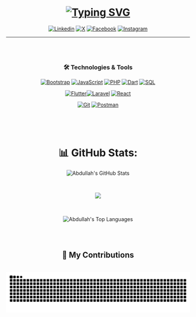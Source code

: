 <div align=center>

<!-- ## **`Final-Year Computer Science Student | Full Stack Developer | Aspiring Software Engineer | Tech Interested `** -->

<h1 align="center">
  <a href="https://git.io/typing-svg">
    <img src="https://readme-typing-svg.demolab.com?font=M+PLUS+Code+Latin&size=30&letterSpacing=Regular+&weight=400&size=48&duration=3000&pause=1000&color=1877f2&center=true&vCenter=true&random=false&width=800&height=100&lines=Hello+World!;I+Am+Abdullah+Almsaodi;Final-Year+Computer+Science;Full+Stack+Developer;Aspiring+Software+Engineer;Tech+Enthusiast." alt="Typing SVG" />
  </a>
</h1>

[![Linkedin](https://img.shields.io/badge/LinkedIn-1877F2?style=for-the-badge&logo=linkedin&logoColor=white)](https://www.linkedin.com/in/abdullah-almsaodi-296279246?lipi=urn%3Ali%3Apage%3Ad_flagship3_profile_view_base_contact_details%3BaQ08Ur6%2BR%2BuQa9P1yvUJiw%3D%3D) [![X](https://img.shields.io/badge/X-%23000000.svg?style=for-the-badge&logo=X&logoColor=white)](https://x.com/AlmsaodiTech) [![Facebook](https://img.shields.io/badge/Facebook-%231877F2.svg?style=for-the-badge&logo=Facebook&logoColor=white)](https://www.facebook.com/profile.php?id=100073455654133)
[![Instagram](https://img.shields.io/badge/Instagram-%23E4405F.svg?style=for-the-badge&logo=Instagram&logoColor=white)](https://www.instagram.com/abdullah.almsaodi?igsh=OGQ5ZDc2ODk2ZA==)

---

</div>
<br/>
<br/>
<div align=center>

### 🛠️ Technologies & Tools

[![Bootstrap](https://img.shields.io/badge/Bootstrap-7952B3?style=for-the-badge&logo=bootstrap&logoColor=white)](https://getbootstrap.com/) [![JavaScript](https://img.shields.io/badge/JavaScript-F7DF1E?style=for-the-badge&logo=javascript&logoColor=black)](https://developer.mozilla.org/en-US/docs/Web/JavaScript) [![PHP](https://img.shields.io/badge/PHP-777BB4?style=for-the-badge&logo=php&logoColor=white)](https://www.php.net/) [![Dart](https://img.shields.io/badge/Dart-0175C2?style=for-the-badge&logo=dart&logoColor=white)](https://dart.dev/) [![SQL](https://img.shields.io/badge/SQL-4479A1?style=for-the-badge&logo=mysql&logoColor=white)](https://www.mysql.com/)

[![Flutter](https://img.shields.io/badge/Flutter-02569B?style=for-the-badge&logo=flutter&logoColor=white)](https://flutter.dev/)[![Laravel](https://img.shields.io/badge/Laravel-FF2D20?style=for-the-badge&logo=laravel&logoColor=white)](https://laravel.com/) [![React](https://img.shields.io/badge/React-61DAFB?style=for-the-badge&logo=react&logoColor=black)](https://reactjs.org/)

[![Git](https://img.shields.io/badge/Git-F05032?style=for-the-badge&logo=git&logoColor=white)](https://git-scm.com/) [![Postman](https://img.shields.io/badge/Postman-FF6C37?style=for-the-badge&logo=postman&logoColor=white)](https://www.postman.com/)

##

</div>
<br/>
<br/>

<div align="center">
  <h1>📊 GitHub Stats:</h1>
  
  <!-- GitHub Stats Card -->
  <img 
    src="https://github-readme-stats.vercel.app/api?username=Abdullah-Almsaodi&theme=dark&hide_border=false&include_all_commits=true&count_private=true&show_icons=true" 
    alt="Abdullah's GitHub Stats" 
  />
  
  <br /> <!-- Add spacing -->
  
  <!-- GitHub Streak Stats Card -->
<picture>
    <source media="(prefers-color-scheme: dark)" srcset="https://streak-stats.demolab.com?user=Abdullah-Almsaodi&theme=dark" />
    <img src="https://streak-stats.demolab.com?user=DenverCoder1&theme=default" />
</picture>
  
  <br /> <!-- Add spacing -->
  
  <!-- Top Languages Card -->
  <img 
    src="https://github-readme-stats.vercel.app/api/top-langs/?username=Abdullah-Almsaodi&theme=dark&hide_border=false&include_all_commits=true&count_private=true&layout=compact&exclude_repo=repo1,repo2" 
    alt="Abdullah's Top Languages" 
  />
</div>
<br/>
<br/>

<div align=center>
<h2>🐍 My Contributions</h2>
  <br>

<picture>
  <source media="(prefers-color-scheme: dark)" srcset="https://raw.githubusercontent.com/Abdullah-Almsaodi/Abdullah-Almsaodi/output/github-contribution-grid-snake-dark.svg">
  <source media="(prefers-color-scheme: light)" srcset="https://raw.githubusercontent.com/Abdullah-Almsaodi/Abdullah-Almsaodi/output/github-contribution-grid-snake.svg">
  <img alt="github contribution grid snake animation" src="https://raw.githubusercontent.com/Abdullah-Almsaodi/Abdullah-Almsaodi/output/github-contribution-grid-snake.svg">
</picture>

</div>
